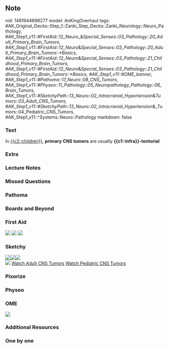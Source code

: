 ## Note
nid: 1481944698277
model: AnKingOverhaul
tags: #AK_Original_Decks::Step_1::Zanki_Step_Decks::Zanki_Neurology::Neuro_Pathology, #AK_Step1_v11::#FirstAid::12_Neuro_&_Special_Senses::03_Pathology::20_Adult_Primary_Brain_Tumors, #AK_Step1_v11::#FirstAid::12_Neuro_&_Special_Senses::03_Pathology::20_Adult_Primary_Brain_Tumors::*Basics, #AK_Step1_v11::#FirstAid::12_Neuro_&_Special_Senses::03_Pathology::21_Childhood_Primary_Brain_Tumors, #AK_Step1_v11::#FirstAid::12_Neuro_&_Special_Senses::03_Pathology::21_Childhood_Primary_Brain_Tumors::*Basics, #AK_Step1_v11::#OME_banner, #AK_Step1_v11::#Pathoma::17_Neuro::08_CNS_Tumors, #AK_Step1_v11::#Physeo::11_Pathology::05_Neuropathology_Pathology::06_Brain_Tumors, #AK_Step1_v11::#SketchyPath::13_Neuro::02_Intracranial_Hypertension_&_Tumors::03_Adult_CNS_Tumors, #AK_Step1_v11::#SketchyPath::13_Neuro::02_Intracranial_Hypertension_&_Tumors::04_Pediatric_CNS_Tumors, #AK_Step1_v11::^Systems::Neuro::Pathology
markdown: false

### Text
<div>
  In <u>{{c2::children}}</u>, <b>primary CNS tumors</b> are usually
  <b>{{c1::infra}}-tentorial</b>
</div>

### Extra


### Lecture Notes


### Missed Questions


### Pathoma


### Boards and Beyond


### First Aid
<img src="tmpaFQ72v.png"> <img src="tmplflI5l.png"> <img src=
"tmp62HqRa.png">

### Sketchy
<div><img src=
"Screen%20Shot%202020-03-06%20at%2012.18.09%20PM.JPG"><img src=
"Screen%20Shot%202020-03-06%20at%2012.18.19%20PM.JPG"><img src=
"Zoverall%20picture%20(90).JPG"></div><img src=
"Zoverall%20picture%20(88)_1566160514431.JPG"> <a href=
"https://dashboard.sketchy.com/study/medical/courses/medical-pathophysiology/units/medical-pathophysiology-neuro/videos/medical-pathophysiology-neuro-intracranial-hypertension-and-tumors-adult-cns-tumors?utm_source=anki&utm_medium=partnership&utm_campaign=february_update&utm_content=medical">
Watch Adult CNS Tumors</a> <a href=
"https://dashboard.sketchy.com/study/medical/courses/medical-pathophysiology/units/medical-pathophysiology-neuro/videos/medical-pathophysiology-neuro-intracranial-hypertension-and-tumors-adult-cns-tumors?utm_source=anki&utm_medium=partnership&utm_campaign=february_update&utm_content=medical">
Watch Pediatric CNS Tumors</a>

### Pixorize


### Physeo


### OME
<div class="ome-widget">
  <a href="https://onlinemeded.org?ref=anki"><img src=
  "_OME_AnkiFlashcards_General_3.png"></a>
</div>

### Additional Resources


### One by one

